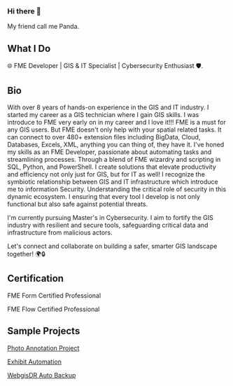 ### Hi there 👋

My friend call me Panda. 

## What I Do

🌐 FME Developer | GIS & IT Specialist | Cybersecurity Enthusiast 🛡️.

## Bio
With over 8 years of hands-on experience in the GIS and IT industry. I started my career as a GIS technician where I gain GIS skills. I was introduce to FME very early on in my career and I love it!!! FME is a must for any GIS users. But FME doesn't only help with your spatial related tasks. It can connect to over 480+ extension files including BigData, Cloud, Databases, Excels, XML, anything you can thing of, they have it. I've honed my skills as an FME Developer, passionate about automating tasks and streamlining processes. Through a blend of FME wizardry and scripting in SQL, Python, and PowerShell. I create solutions that elevate productivity and efficiency not only just for GIS, but for IT as well! I recognize the symbiotic relationship between GIS and IT infrastructure which introduce me to information Security. Understanding the critical role of security in this dynamic ecosystem. I ensuring that every tool I develop is not only functional but also safe against potential threats.

I'm currently pursuing Master's in Cybersecurity. I aim to fortify the GIS industry with resilient and secure tools, safeguarding critical data and infrastructure from malicious actors.

Let's connect and collaborate on building a safer, smarter GIS landscape together! 🌍🔒

## Certification

FME Form Certified Professional

FME Flow Certified Professional

## Sample Projects

<a href="https://github.com/pandaacoding/FME-PhotoAnnotation">Photo Annotation Project</a>

<a href="https://github.com/pandaacoding/FME-Exhibit-Automation/tree/main">Exhibit Automation</a>

<a href="https://github.com/pandaacoding/WebgisDR-Backup-with-PowerShell">WebgisDR Auto Backup</a>



<!--
**pandaacoding/pandaacoding** is a ✨ _special_ ✨ repository because its `README.md` (this file) appears on your GitHub profile.

Here are some ideas to get you started:

- 🔭 I’m currently working on ...
- 🌱 I’m currently learning ...
- 👯 I’m looking to collaborate on ...
- 🤔 I’m looking for help with ...
- 💬 Ask me about ...
- 📫 How to reach me: ...
- 😄 Pronouns: ...
- ⚡ Fun fact: ...
-->
